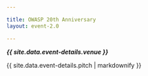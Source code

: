 ```yaml
---

title: OWASP 20th Anniversary
layout: event-2.0

---
```


<!-- rebuild 17 -->

***{{ site.data.event-details.venue }}***

{{ site.data.event-details.pitch | markdownify }}
